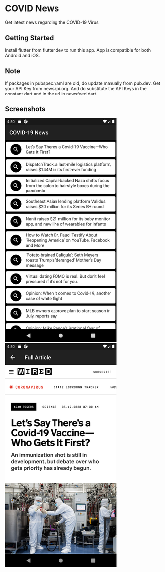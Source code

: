 # COVID News

Get latest news regarding the COVID-19 Virus

## Getting Started

Install flutter from flutter.dev to run this app. App is compatible for both Android and iOS.

## Note

If packages in pubspec.yaml are old, do update manually from pub.dev. Get your API Key from newsapi.org. And do substitute the API Keys in the constant.dart and in the url in newsfeed.dart

## Screenshots
<img src= "images/front%20(1).png" width="360" height="720" > <img src= "images/article.png" width="360" height="720" >

